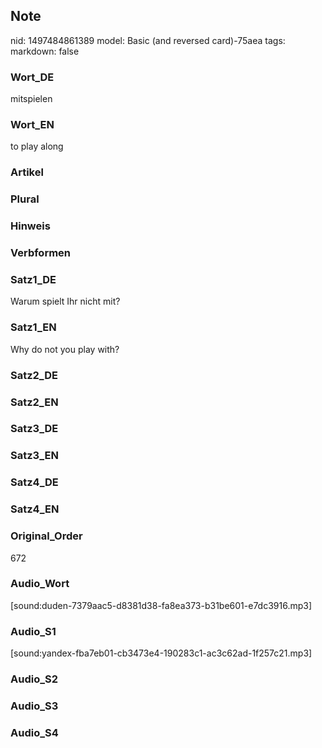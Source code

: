 ## Note
nid: 1497484861389
model: Basic (and reversed card)-75aea
tags: 
markdown: false

### Wort_DE
mitspielen

### Wort_EN
to play along

### Artikel


### Plural


### Hinweis


### Verbformen


### Satz1_DE
Warum spielt Ihr nicht mit?

### Satz1_EN
Why do not you play with?

### Satz2_DE


### Satz2_EN


### Satz3_DE


### Satz3_EN


### Satz4_DE


### Satz4_EN


### Original_Order
672

### Audio_Wort
[sound:duden-7379aac5-d8381d38-fa8ea373-b31be601-e7dc3916.mp3]

### Audio_S1
[sound:yandex-fba7eb01-cb3473e4-190283c1-ac3c62ad-1f257c21.mp3]

### Audio_S2


### Audio_S3


### Audio_S4

